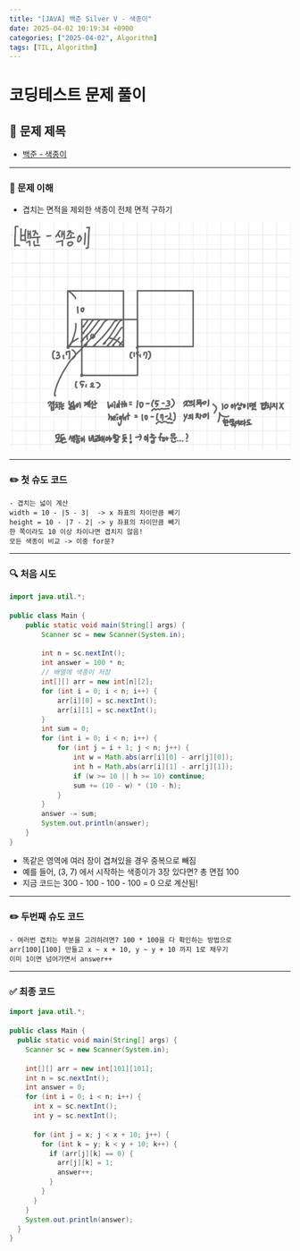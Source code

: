 ```yaml
---
title: "[JAVA] 백준 Silver V - 색종이"
date: 2025-04-02 10:19:34 +0900
categories: ["2025-04-02", Algorithm]
tags: [TIL, Algorithm]
---
```

# 코딩테스트 문제 풀이

## 📘 문제 제목
- [백준 - 색종이](https://www.acmicpc.net/problem/2563)

---

### 🧠 문제 이해
- 겹치는 면적을 제외한 색종이 전체 면적 구하기

![img.png](../../assets/img/2025-04-02/img.png)

---

### ✏️ 첫 슈도 코드

```plaintext
- 겹치는 넓이 계산 
width = 10 - |5 - 3|  -> x 좌표의 차이만큼 빼기
height = 10 - |7 - 2| -> y 좌표의 차이만큼 빼기
한 쪽이라도 10 이상 차이나면 겹치지 않음!
모든 색종이 비교 -> 이중 for문?
```

---

### 🔍 처음 시도

```java
import java.util.*;

public class Main {
    public static void main(String[] args) {
        Scanner sc = new Scanner(System.in);
        
        int n = sc.nextInt();
        int answer = 100 * n;
        // 배열에 색종이 저장
        int[][] arr = new int[n][2];
        for (int i = 0; i < n; i++) {
            arr[i][0] = sc.nextInt();
            arr[i][1] = sc.nextInt();
        }
        int sum = 0;
        for (int i = 0; i < n; i++) {
            for (int j = i + 1; j < n; j++) {
                int w = Math.abs(arr[i][0] - arr[j][0]);
                int h = Math.abs(arr[i][1] - arr[j][1]);
                if (w >= 10 || h >= 10) continue;
                sum += (10 - w) * (10 - h);
            }
        }
        answer -= sum;
        System.out.println(answer);
    }
}
```
- 똑같은 영역에 여러 장이 겹쳐있을 경우 중복으로 빼짐
- 예를 들어, (3, 7) 에서 시작하는 색종이가 3장 있다면? 총 면접 100
- 지금 코드는 300 - 100 - 100 - 100 = 0 으로 계산됨!

---

### ✏️ 두번째 슈도 코드

```plaintext
- 여러번 겹치는 부분을 고려하려면? 100 * 100을 다 확인하는 방법으로
arr[100][100] 만들고 x ~ x + 10, y ~ y + 10 까지 1로 채우기
이미 1이면 넘어가면서 answer++
```
---

### ✅ 최종 코드
```java
import java.util.*;

public class Main {
  public static void main(String[] args) {
    Scanner sc = new Scanner(System.in);

    int[][] arr = new int[101][101];
    int n = sc.nextInt();
    int answer = 0;
    for (int i = 0; i < n; i++) {
      int x = sc.nextInt();
      int y = sc.nextInt();

      for (int j = x; j < x + 10; j++) {
        for (int k = y; k < y + 10; k++) {
          if (arr[j][k] == 0) {
            arr[j][k] = 1;
            answer++;
          }
        }
      }
    }
    System.out.println(answer);
  }
}
```
